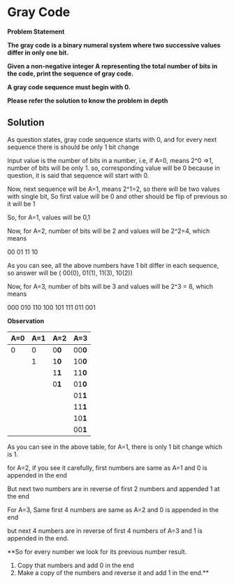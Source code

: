 # Gray Code #

**Problem Statement**

**The gray code is a binary numeral system where two successive values differ in only one bit.**

**Given a non-negative integer A representing the total number of bits in the code, print the sequence of gray code.**

**A gray code sequence must begin with 0.**

**Please refer the solution to know the problem in depth**

## Solution ##

As question states, gray code sequence starts with 0, and for every next sequence there is should be only 1 bit change

Input value is the number of bits in a number, i.e, if A=0, means 2^0 =>1, number of bits will be only 1. so, corresponding value will be 0 because in question, it is said that sequence will start with 0.

Now, next sequence will be A=1, means 2^1=2, so there will be two values with single bit, So first value will be 0 and other should be flip of previous so it will be 1

So, for A=1, values will be 0,1

Now, for A=2, number of bits will be 2 and values will be 2^2=4, which means

00
01
11
10

As you can see, all the above numbers have 1 bit differ in each sequence, so answer will be ( 00(0), 01(1), 11(3), 10(2))

Now, for A=3, number of bits will be 3 and values will be 2^3 = 8, which means

000
010
110
100
101
111
011
001

**Observation**

| A=0  |  A=1  |  A=2   |  A=3    |
|------|-------|--------|---------|
|  0   |   0   |  0**0**|   00**0**|
|      |   1   |  1**0**|   10**0**      |
|      |       |  1**1**|   11**0**      |
|      |       |  0**1**|   01**0**      |
|      |       |        |   01**1**      |
|      |       |        |   11**1**
|      |       |        |   10**1**
|      |       |        |   00**1**


As you can see in the above table, for A=1, there is only 1 bit change which is 1.

for A=2, if you see it carefully, first numbers are same as A=1 and 0 is appended in the end

But next two numbers are in reverse of first 2 numbers and appended 1 at the end

For A=3, Same first 4 numbers are same as A=2 and 0 is appended in the end

but next 4 numbers are in reverse of first 4 numbers of A=3 and 1 is appended in the end.

**So for every number we look for its previous number result.
1. Copy that numbers and add 0 in the end
2. Make a copy of the numbers and reverse it and add 1 in the end.**
